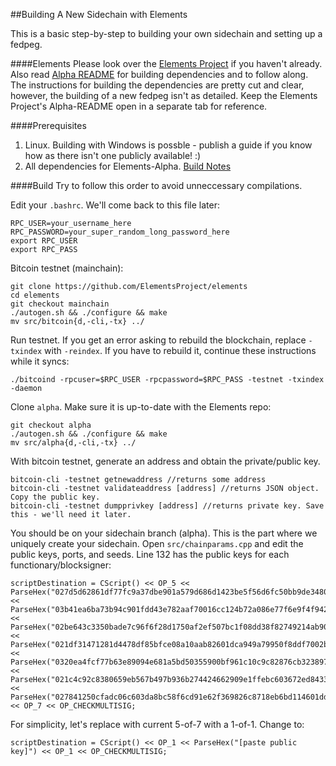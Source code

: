 ##Building A New Sidechain with Elements

This is a basic step-by-step to building your own sidechain and setting up a fedpeg. 

####Elements
Please look over the [Elements Project](https://github.com/ElementsProject/elements) if you haven't already. Also read [Alpha README](https://github.com/ElementsProject/elements/blob/alpha/alpha-README.md) for building dependencies and to follow along. The instructions for building the dependencies are pretty cut and clear, however, the building of a new fedpeg isn't as detailed. Keep the Elements Project's Alpha-README open in a separate tab for reference. 

####Prerequisites
1. Linux. Building with Windows is possble - publish a guide if you know how as there isn't one publicly available! :)
2. All dependencies for Elements-Alpha. [Build Notes](https://github.com/bitcoin/bitcoin/blob/master/doc/build-unix.md)

####Build
Try to follow this order to avoid unneccessary compilations.

Edit your `.bashrc`. We'll come back to this file later:
```
RPC_USER=your_username_here
RPC_PASSWORD=your_super_random_long_password_here
export RPC_USER
export RPC_PASS
```

Bitcoin testnet (mainchain):
```
git clone https://github.com/ElementsProject/elements
cd elements
git checkout mainchain
./autogen.sh && ./configure && make
mv src/bitcoin{d,-cli,-tx} ../
```

Run testnet. If you get an error asking to rebuild the blockchain, replace `-txindex` with `-reindex`. If you have to rebuild it, continue these instructions while it syncs:
```
./bitcoind -rpcuser=$RPC_USER -rpcpassword=$RPC_PASS -testnet -txindex -daemon
```

Clone `alpha`. Make sure it is up-to-date with the Elements repo:
```
git checkout alpha
./autogen.sh && ./configure && make
mv src/alpha{d,-cli,-tx} ../
```

With bitcoin testnet, generate an address and obtain the private/public key.
```
bitcoin-cli -testnet getnewaddress //returns some address
bitcoin-cli -testnet validateaddress [address] //returns JSON object. Copy the public key.
bitcoin-cli -testnet dumpprivkey [address] //returns private key. Save this - we'll need it later.
```
You should be on your sidechain branch (alpha). This is the part where we uniquely create your sidechain. Open `src/chainparams.cpp` and edit the public keys, ports, and seeds. 
Line 132 has the public keys for each functionary/blocksigner: 
```
scriptDestination = CScript() << OP_5 << ParseHex("027d5d62861df77fc9a37dbe901a579d686d1423be5f56d6fc50bb9de3480871d1") << ParseHex("03b41ea6ba73b94c901fdd43e782aaf70016cc124b72a086e77f6e9f4f942ca9bb") << ParseHex("02be643c3350bade7c96f6f28d1750af2ef507bc1f08dd38f82749214ab90d9037") << ParseHex("021df31471281d4478df85bfce08a10aab82601dca949a79950f8ddf7002bd915a") << ParseHex("0320ea4fcf77b63e89094e681a5bd50355900bf961c10c9c82876cb3238979c0ed") << ParseHex("021c4c92c8380659eb567b497b936b274424662909e1ffebc603672ed8433f4aa1") << ParseHex("027841250cfadc06c603da8bc58f6cd91e62f369826c8718eb6bd114601dd0c5ac") << OP_7 << OP_CHECKMULTISIG;
```
For simplicity, let's replace with current 5-of-7 with a 1-of-1. Change to: 
```
scriptDestination = CScript() << OP_1 << ParseHex("[paste public key]") << OP_1 << OP_CHECKMULTISIG;
```
